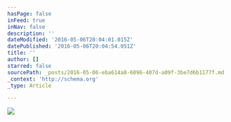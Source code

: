 ```yaml
---
hasPage: false
inFeed: true
inNav: false
description: ''
dateModified: '2016-05-06T20:04:01.015Z'
datePublished: '2016-05-06T20:04:54.051Z'
title: ''
author: []
starred: false
sourcePath: _posts/2016-05-06-eba614a8-6096-407d-a09f-3be7d6b1177f.md
_context: 'http://schema.org'
_type: Article

---
```

![](https://the-grid-user-content.s3-us-west-2.amazonaws.com/3ef3dc94-5e45-49e9-80b5-fb1c0a81eb66.jpg)